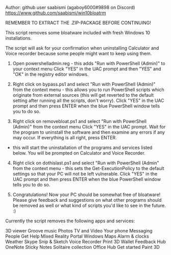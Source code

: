 Author: github user saabismi (agaboy6000#9898 on Discord)
https://www.github.com/saabismi/win10bloatrm 

REMEMBER TO EXTRACT THE .ZIP-PACKAGE BEFORE CONTINUING!

This script removes some bloatware included with fresh Windows 10 installations.

The script will ask for your confirmation when uninstalling Calculator and Voice recorder 
because some people might want to keep using them.

1. Open powershelladmin.reg - this adds "Run with PowerShell (Admin)" to your context menu
		Click "YES" in the UAC prompt and then "YES" and "OK" in the registry editor windows.
	
2. Right click on bypass.ps1 and select "Run with PowerShell (Admin)" from the context menu - this 
   allows you to run PowerShell scripts which originate from external sources (this will get reverted to the default setting after running all the scripts, don't worry).
		Click "YES" in the UAC prompt and then press ENTER when the blue PowerShell window tells you to do so.
	
3. Right click on removebloat.ps1 and select "Run with PowerShell (Admin)" from the context menu 
		Click "YES" in the UAC prompt. Wait for the program to uninstall the software and then examine any errors if any may occur. 
		If everything is all right, press ENTER. 
- this will start the uninstallation of the programs and services listed below.  You will be prompted on Calculator and Voice Recorder.

4. Right click on dothislast.ps1 and select "Run with PowerShell (Admin" from the context menu - 
   this sets the Get-ExecutionPolicy to the default settings so that your PC will not be left vulnerable.
		Click "YES" in the UAC prompt and then press ENTER when the blue PowerShell window tells you to do so.
		
5. Congratulations! Now your PC should be somewhat free of bloatware! 
   Please give feedback and suggestions on what other programs should be removed as well or what kind of scripts you'd like to see in the future. :)

Currently the script removes the following apps and services:

3D viewer
Groove music
Photos
TV and Video
Your phone
Messaging
People
Get Help
Mixed Reality Portal
Windows Maps
Alarm & clocks
Weather
Skype
Snip & Sketch
Voice Recorder
Print 3D
Wallet
Feedback Hub
OneNote
Sticky Notes
Solitaire collection
Office Hub 
Get started
Paint 3D 

